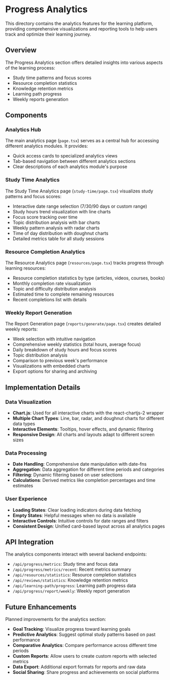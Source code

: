 # Progress Analytics

This directory contains the analytics features for the learning platform, providing comprehensive visualizations and reporting tools to help users track and optimize their learning journey.

## Overview

The Progress Analytics section offers detailed insights into various aspects of the learning process:

- Study time patterns and focus scores
- Resource completion statistics
- Knowledge retention metrics
- Learning path progress
- Weekly reports generation

## Components

### Analytics Hub

The main analytics page (`page.tsx`) serves as a central hub for accessing different analytics modules. It provides:

- Quick access cards to specialized analytics views
- Tab-based navigation between different analytics sections
- Clear descriptions of each analytics module's purpose

### Study Time Analytics

The Study Time Analytics page (`study-time/page.tsx`) visualizes study patterns and focus scores:

- Interactive date range selection (7/30/90 days or custom range)
- Study hours trend visualization with line charts
- Focus score tracking over time
- Topic distribution analysis with bar charts
- Weekly pattern analysis with radar charts
- Time of day distribution with doughnut charts
- Detailed metrics table for all study sessions

### Resource Completion Analytics

The Resource Analytics page (`resources/page.tsx`) tracks progress through learning resources:

- Resource completion statistics by type (articles, videos, courses, books)
- Monthly completion rate visualization
- Topic and difficulty distribution analysis
- Estimated time to complete remaining resources
- Recent completions list with details

### Weekly Report Generation

The Report Generation page (`reports/generate/page.tsx`) creates detailed weekly reports:

- Week selection with intuitive navigation
- Comprehensive weekly statistics (total hours, average focus)
- Daily breakdown of study hours and focus scores
- Topic distribution analysis
- Comparison to previous week's performance
- Visualizations with embedded charts
- Export options for sharing and archiving

## Implementation Details

### Data Visualization

- **Chart.js**: Used for all interactive charts with the react-chartjs-2 wrapper
- **Multiple Chart Types**: Line, bar, radar, and doughnut charts for different data types
- **Interactive Elements**: Tooltips, hover effects, and dynamic filtering
- **Responsive Design**: All charts and layouts adapt to different screen sizes

### Data Processing

- **Date Handling**: Comprehensive date manipulation with date-fns
- **Aggregation**: Data aggregation for different time periods and categories
- **Filtering**: Dynamic filtering based on user selections
- **Calculations**: Derived metrics like completion percentages and time estimates

### User Experience

- **Loading States**: Clear loading indicators during data fetching
- **Empty States**: Helpful messages when no data is available
- **Interactive Controls**: Intuitive controls for date ranges and filters
- **Consistent Design**: Unified card-based layout across all analytics pages

## API Integration

The analytics components interact with several backend endpoints:

- `/api/progress/metrics`: Study time and focus data
- `/api/progress/metrics/recent`: Recent metrics summary
- `/api/resources/statistics`: Resource completion statistics
- `/api/reviews/statistics`: Knowledge retention metrics
- `/api/learning-path/progress`: Learning path progress data
- `/api/progress/report/weekly`: Weekly report generation

## Future Enhancements

Planned improvements for the analytics section:

- **Goal Tracking**: Visualize progress toward learning goals
- **Predictive Analytics**: Suggest optimal study patterns based on past performance
- **Comparative Analytics**: Compare performance across different time periods
- **Custom Reports**: Allow users to create custom reports with selected metrics
- **Data Export**: Additional export formats for reports and raw data
- **Social Sharing**: Share progress and achievements on social platforms